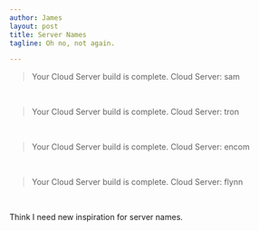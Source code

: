 ```yaml
---
author: James
layout: post
title: Server Names
tagline: Oh no, not again.

---
```


> Your Cloud Server build is complete.
Cloud Server: sam

&nbsp;

> Your Cloud Server build is complete.
Cloud Server: tron

&nbsp;

> Your Cloud Server build is complete.
Cloud Server: encom

&nbsp;

> Your Cloud Server build is complete.
Cloud Server: flynn

&nbsp;

Think I need new inspiration for server names.